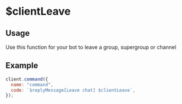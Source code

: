 # $clientLeave

## Usage

Use this function for your bot to leave a group, supergroup or channel

## Example

```javascript
client.command({
  name: "command",
  code: `$replyMessage[Leave chat] $clientLeave`,
});
```

